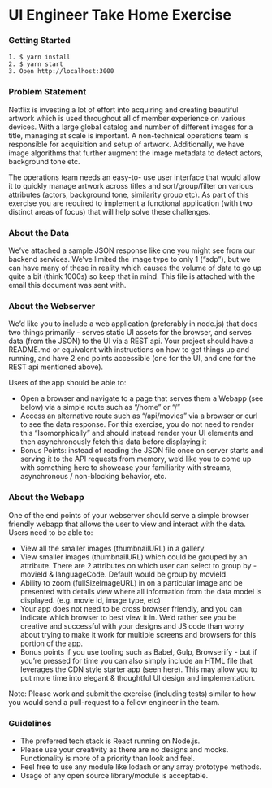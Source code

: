 # UI Engineer Take Home Exercise

### Getting Started

```
1. $ yarn install
2. $ yarn start
3. Open http://localhost:3000
```

### Problem Statement

Netflix is investing a lot of effort into acquiring and creating beautiful artwork which is used throughout all of member experience on various devices. With a large global catalog and number of different images for a title, managing at scale is important. A non-technical operations team is responsible for acquisition and setup of artwork. Additionally, we have image algorithms that further augment the image metadata to detect actors, background tone etc.


The operations team needs an easy-to- use user interface that would allow it to quickly manage artwork across titles and sort/group/filter on various attributes (actors, background tone, similarity group etc). As part of this exercise you are required to implement a functional application (with two distinct areas of focus) that will help solve these challenges.

### About the Data

We’ve attached a sample JSON response like one you might see from our backend services. We’ve limited the image type to only 1 (“sdp”), but we can have many of these in reality which causes the volume of data to go up quite a bit (think 1000s) so keep that in mind. This file is attached with the email this document was sent with.

### About the Webserver

We’d like you to include a web application (preferably in node.js) that does two things primarily - serves static UI assets for the browser, and serves data (from the JSON) to the UI via a REST api. Your project should have a README.md or equivalent with instructions on how to get things up and running, and have 2 end points accessible (one for the UI, and one for the REST api mentioned above).

Users of the app should be able to:
* Open a browser and navigate to a page that serves them a Webapp (see below) via a
simple route such as “/home” or “/”
* Access an alternative route such as “/api/movies” via a browser or curl to see the data response. For this exercise, you do not need to render this “Isomorphically” and should instead render your UI elements and then asynchronously fetch this data before displaying it
* Bonus Points: instead of reading the JSON file once on server starts and serving it to the API requests from memory, we’d like you to come up with something here to showcase your familiarity with streams, asynchronous / non-blocking behavior, etc.

### About the Webapp

One of the end points of your webserver should serve a simple browser friendly webapp that allows the user to view and interact with the data. Users need to be able to:
* View all the smaller images (thumbnailURL) in a gallery.
* View smaller images (thumbnailURL) which could be grouped by an attribute. There are 2 attributes on which user can select to group by - movieId &amp; languageCode. Default would be group by movieId.
* Ability to zoom (fullSizeImageURL) in on a particular image and be presented with
details view where all information from the data model is displayed. (e.g. movie id, image type, etc)
* Your app does not need to be cross browser friendly, and you can indicate which
browser to best view it in. We’d rather see you be creative and successful with your designs and JS code than worry about trying to make it work for multiple screens and browsers for this portion of the app.
* Bonus points if you use tooling such as Babel, Gulp, Browserify - but if you’re pressed for time you can also simply include an HTML file that leverages the CDN style starter app (seen here). This may allow you to put more time into elegant &amp; thoughtful UI design and implementation.

Note: Please work and submit the exercise (including tests) similar to how you would send a pull-request to a fellow engineer in the team.

### Guidelines

* The preferred tech stack is React running on Node.js.
* Please use your creativity as there are no designs and mocks. Functionality is more of a
priority than look and feel.
* Feel free to use any module like lodash or any array prototype methods.
* Usage of any open source library/module is acceptable.
